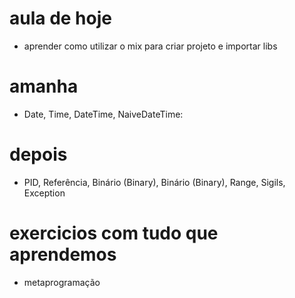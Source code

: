 # aula de hoje
- aprender como utilizar o mix para criar projeto e importar libs
# amanha
- Date, Time, DateTime, NaiveDateTime:
# depois
- PID, Referência, Binário (Binary), Binário (Binary), Range, Sigils, Exception
# exercicios com tudo que aprendemos
- metaprogramação
